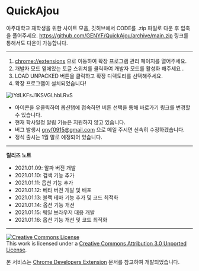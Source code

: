 # QuickAjou

아주대학교 재학생을 위한 사이트 모음, 깃허브에서 CODE를 .zip 파일로 다운 후 압축을 풀어주세요.
<https://github.com/GENYF/QuickAjou/archive/main.zip> 링크를 통해서도 다운이 가능합니다.

---

1. <chrome://extensions> 으로 이동하여 확장 프로그램 관리 페이지를 열어주세요.
2. 개발자 모드 옆에있는 토글 스위치를 클릭하여 개발자 모드를 활성화 해주세요 .
3. LOAD UNPACKED 버튼을 클릭하고 확장 디렉토리를 선택해주세요.
4. 확장 프로그램이 설치되었습니다!

![iYdLKFsJ1KSVGLhbLRvS](https://user-images.githubusercontent.com/28863210/104153634-30412c00-5426-11eb-9e99-725555495f3f.png)

* 아이콘을 우클릭하여 옵션탭에 접속하면 버튼 선택을 통해 바로가기 링크를 변경할 수 있습니다.
* 현재 학사일정 알림 기능은 지원하지 않고 있습니다.
* 버그 발생시 gnyf0915@gmail.com 으로 메일 주시면 신속히 수정하겠습니다. 
* 정식 출시는 1월 말로 예정되어 있습니다.

---

**릴리즈 노트**
* 2021.01.09: 알파 버전 개발
* 2021.01.10: 검색 기능 추가
* 2021.01.11: 옵션 기능 추가
* 2021.01.12: 베타 버전 개발 및 배포
* 2021.01.13: 블랙 테마 기능 추가 및 코드 최적화
* 2021.01.14: 옵션 기능 개선
* 2021.01.15: 웨일 브라우저 대응 개발
* 2021.01.16: 옵션 기능 개선 및 코드 최적화

---

<a rel="license" href="http://creativecommons.org/licenses/by/3.0/"><img alt="Creative Commons License" style="border-width:0" src="https://i.creativecommons.org/l/by/3.0/88x31.png" /></a><br />This work is licensed under a <a rel="license" href="http://creativecommons.org/licenses/by/3.0/">Creative Commons Attribution 3.0 Unported License</a>.

본 서비스는 [Chrome Developers Extension](https://developer.chrome.com/docs/extensions/) 문서를 참고하여 개발되었습니다.
